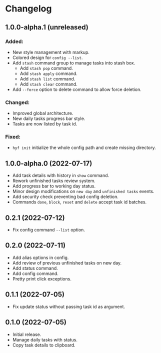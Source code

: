 # Changelog

## 1.0.0-alpha.1 (unreleased)

### Added:

* New style management with markup.
* Colored design for `config --list`.
* Add `stash` command group to manage tasks into stash box.
  * Add `stash pop` command.
  * Add `stash apply` command.
  * Add `stash list` command.
  * Add `stash clear` command.
* Add `--force` option to delete command to allow force deletion.

### Changed:

* Improved global architecture.
* New daily tasks progress bar style.
* Tasks are now listed by task id.

### Fixed:

* `hyf init` initialize the whole config path and create missing directory.

## 1.0.0-alpha.0 (2022-07-17)

* Add task details with history in `show` command.
* Rework unfinished tasks review system.
* Add progress bar to working day status.
* Minor design modifications on `new day` and `unfinished tasks` events.
* Add security check preventing bad config deletion.
* Commands `done`, `block`, `reset` and `delete` accept task id batches.

## 0.2.1 (2022-07-12)

* Fix config command `--list` option.

## 0.2.0 (2022-07-11)

* Add alias options in config.
* Add review of previous unfinished tasks on new day.
* Add status command.
* Add config command.
* Pretty print click exceptions.

## 0.1.1 (2022-07-05)

* Fix update status without passing task id as argument.

## 0.1.0 (2022-07-05)

* Initial release.
* Manage daily tasks with status.
* Copy task details to clipboard.
